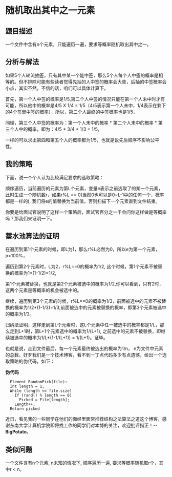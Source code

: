 # 随机取出其中之一元素

## 题目描述

一个文件中含有n个元素，只能遍历一遍，要求等概率随机取出其中之一。

## 分析与解法

如果5个人轮流抽签，只有其中某一个能中签，那么5个人每个人中签的概率是相等的。但不排除可能有些读者觉得先抽的人中签的概率会大些，后抽的中签概率会小点，其实不然，不信的话，咱们可以具体计算下。

首先，第一个人中签的概率是1/5,第二个人中签的情况只能在第一个人未中时才有可能，所以他中的概率是4/5 X 1/4 = 1/5（4/5表示第一个人未中，1/4表示在剩下的4个签里中签的概率），所以，第二个人最终的中签概率也是1/5，

同理，第三个人中签的概率为：第一个人未中的概率 * 第二个人未中的概率 * 第三个人中的概率，即为：4/5 * 3/4 * 1/3 = 1/5，

一样的可以求出第四和第五个人的概率都为1/5，也就是说先后顺序不影响公平性。

## 我的策略

下面，说一个个人认为比较满足要求的选取策略：

顺序遍历，当前遍历的元素为第L个元素，变量e表示之前选取了的某一个元素，此时生成一个随机数r，如果r%L == 0(当然0也可以是0~L-1中的任何一个，概率都是一样的), 我们将e的值替换为当前值，否则扫描下一个元素直到文件结束。

你要是给面试官说明了这样一个策略后，面试官百分之一千会问你这样做是等概率吗？那我们来证明一下。

## 蓄水池算法的证明

在遍历到第1个元素的时候，即L为1，那么r%L必然为0，所以e为第一个元素，p=100%，

遍历到第2个元素时，L为2，r%L==0的概率为1/2, 这个时候，第1个元素不被替换的概率为1*(1-1/2)=1/2,

第1个元素被替换，也就是第2个元素被选中的概率为1/2,你可以看到，只有2时，这两个元素是等概率的机会被选中的。

继续，遍历到第3个元素的时候，r%L==0的概率为1/3，前面被选中的元素不被替换的概率为1/2*(1-1/3)=1/3,前面被选中的元素被替换的概率，即第3个元素被选中的概率为1/3。

归纳法证明，这样走到第L个元素时，这L个元素中任一被选中的概率都是1/L，那么走到L+1时，第L+1个元素选中的概率为1/(L+1), 之前选中的元素不被替换，即继续被选中的概率为1/L*(1-1/(L+1)) = 1/(L+1)。证毕。

也就是说，走到文件最后，每一个元素最终被选出的概率为1/n， n为文件中元素的总数。好歹我们是一个技术博客，看不到一丁点代码多少有点遗憾，给出一个选取策略的伪代码，如下：

__伪代码__
```
  Element RandomPick(file):
  Int length = 1;
  While (length <= file.size)
    If (rand() % length == 0)
      Picked = File[length];
    Length++;
  Return picked
```

近日，看见我的一些同学在他们的面经里面常推荐结构之法算法之道这个博客，感谢东南大学计算机学院即将找工作的同学们对本博的关注，欢迎批评指正！--__BigPotato__。

## 类似问题

一个文件含有n个元素, n未知的情况下, 顺序遍历一遍, 要求等概率随机取r个，其中r < n。
